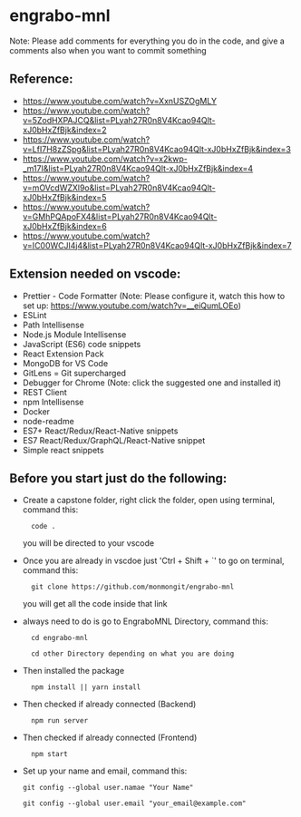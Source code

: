 # engrabo-mnl
Note: Please add comments for everything you do in the code, and give a comments also when you want to commit something

## Reference: 
- https://www.youtube.com/watch?v=XxnUSZOgMLY
- https://www.youtube.com/watch?v=5ZodHXPAJCQ&list=PLyah27R0n8V4Kcao94Qlt-xJ0bHxZfBjk&index=2
- https://www.youtube.com/watch?v=LfI7H8zZSpg&list=PLyah27R0n8V4Kcao94Qlt-xJ0bHxZfBjk&index=3
- https://www.youtube.com/watch?v=x2kwp-_m17I&list=PLyah27R0n8V4Kcao94Qlt-xJ0bHxZfBjk&index=4
- https://www.youtube.com/watch?v=mOVcdWZXl9o&list=PLyah27R0n8V4Kcao94Qlt-xJ0bHxZfBjk&index=5
- https://www.youtube.com/watch?v=GMhPQApoFX4&list=PLyah27R0n8V4Kcao94Qlt-xJ0bHxZfBjk&index=6
- https://www.youtube.com/watch?v=IC00WCJl4j4&list=PLyah27R0n8V4Kcao94Qlt-xJ0bHxZfBjk&index=7

## Extension needed on vscode:
- Prettier - Code Formatter
  (Note: Please configure it, watch this how to set up: https://www.youtube.com/watch?v=__eiQumLOEo)
- ESLint
- Path Intellisense
- Node.js Module Intellisense
- JavaScript (ES6) code snippets
- React Extension Pack
- MongoDB for VS Code
- GitLens = Git supercharged
- Debugger for Chrome
  (Note: click the suggested one and installed it)
- REST Client
- npm Intellisense
- Docker
- node-readme
- ES7+ React/Redux/React-Native snippets
- ES7 React/Redux/GraphQL/React-Native snippet
- Simple react snippets

## Before you start just do the following:

- Create a capstone folder, right click the folder, open using terminal, command this:
  ```
    code .
  ```
  you will be directed to your vscode
- Once you are already in vscdoe just 'Ctrl + Shift + `' to go on terminal, command this:
  ```
    git clone https://github.com/monmongit/engrabo-mnl
  ```
  you will get all the code inside that link
- always need to do is go to EngraboMNL Directory, command this:

  ```
    cd engrabo-mnl

    cd other Directory depending on what you are doing
  ```

- Then installed the package
  ```
    npm install || yarn install
  ```
- Then checked if already connected (Backend)
  ```
    npm run server
  ```
- Then checked if already connected (Frontend)
  ```
    npm start
  ```
- Set up your name and email, command this:

  ```
  git config --global user.namae "Your Name"

  git config --global user.email "your_email@example.com"
  ```
